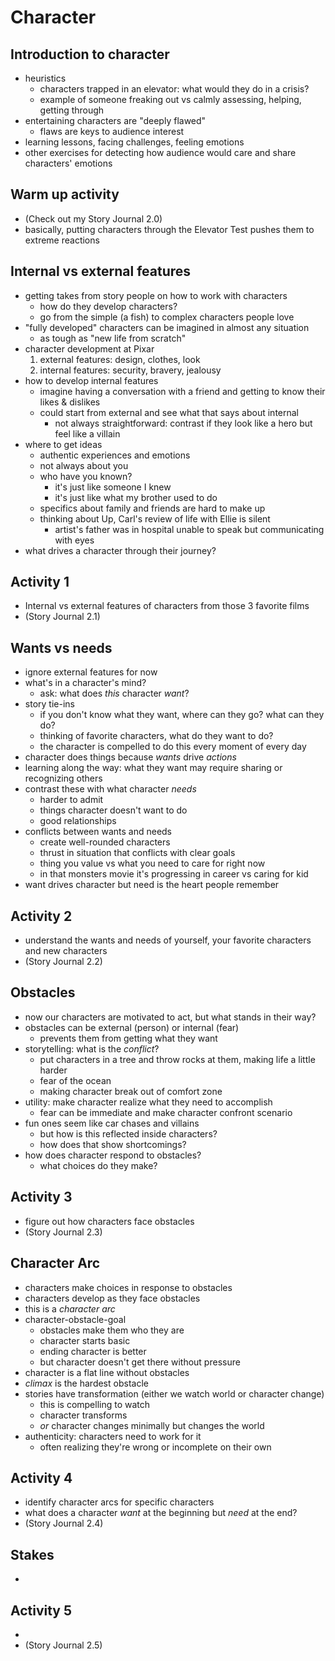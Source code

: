 # Character

## Introduction to character
- heuristics
	- characters trapped in an elevator: what would they do in a crisis?
	- example of someone freaking out vs calmly assessing, helping, getting through
- entertaining characters are "deeply flawed"
	- flaws are keys to audience interest
- learning lessons, facing challenges, feeling emotions
- other exercises for detecting how audience would care and share characters' emotions

## Warm up activity
- (Check out my Story Journal 2.0)
- basically, putting characters through the Elevator Test pushes them to extreme reactions

## Internal vs external features
- getting takes from story people on how to work with characters
	- how do they develop characters?
	- go from the simple (a fish) to complex characters people love
- "fully developed" characters can be imagined in almost any situation
	- as tough as "new life from scratch"
- character development at Pixar
	1. external features: design, clothes, look
	2. internal features: security, bravery, jealousy
- how to develop internal features
	- imagine having a conversation with a friend and getting to know their likes & dislikes
	- could start from external and see what that says about internal
		- not always straightforward: contrast if they look like a hero but feel like a villain
- where to get ideas
	- authentic experiences and emotions
	- not always about you
	- who have you known?
		- it's just like someone I knew
		- it's just like what my brother used to do
	- specifics about family and friends are hard to make up
	- thinking about Up, Carl's review of life with Ellie is silent
		- artist's father was in hospital unable to speak but communicating with eyes
- what drives a character through their journey?

## Activity 1
- Internal vs external features of characters from those 3 favorite films
- (Story Journal 2.1)

## Wants vs needs
- ignore external features for now
- what's in a character's mind?
	- ask: what does _this_ character _want_?
- story tie-ins
	- if you don't know what they want, where can they go? what can they do?
	- thinking of favorite characters, what do they want to do?
	- the character is compelled to do this every moment of every day
- character does things because _wants_ drive _actions_
- learning along the way: what they want may require sharing or recognizing others
- contrast these with what character _needs_
	- harder to admit
	- things character doesn't want to do
	- good relationships
- conflicts between wants and needs
	- create well-rounded characters
	- thrust in situation that conflicts with clear goals
	- thing you value vs what you need to care for right now
 	- in that monsters movie it's progressing in career vs caring for kid
- want drives character but need is the heart people remember

## Activity 2
- understand the wants and needs of yourself, your favorite characters and new characters
- (Story Journal 2.2)

## Obstacles
- now our characters are motivated to act, but what stands in their way?
- obstacles can be external (person) or internal (fear)
	- prevents them from getting what they want
- storytelling: what is the _conflict_?
	- put characters in a tree and throw rocks at them, making life a little harder
	- fear of the ocean
	- making character break out of comfort zone
- utility: make character realize what they need to accomplish
	- fear can be immediate and make character confront scenario
- fun ones seem like car chases and villains
	- but how is this reflected inside characters?
	- how does that show shortcomings?
- how does character respond to obstacles?
	- what choices do they make?

## Activity 3
- figure out how characters face obstacles
- (Story Journal 2.3)

## Character Arc
- characters make choices in response to obstacles
- characters develop as they face obstacles
- this is a _character arc_
- character-obstacle-goal
	- obstacles make them who they are
	- character starts basic
	- ending character is better
	- but character doesn't get there without pressure
- character is a flat line without obstacles
- _climax_ is the hardest obstacle
- stories have transformation (either we watch world or character change)
	- this is compelling to watch
	- character transforms
	- _or_ character changes minimally but changes the world
- authenticity: characters need to work for it
	- often realizing they're wrong or incomplete on their own

## Activity 4
- identify character arcs for specific characters
- what does a character _want_ at the beginning but _need_ at the end?
- (Story Journal 2.4)

## Stakes
-

## Activity 5
-
- (Story Journal 2.5)
